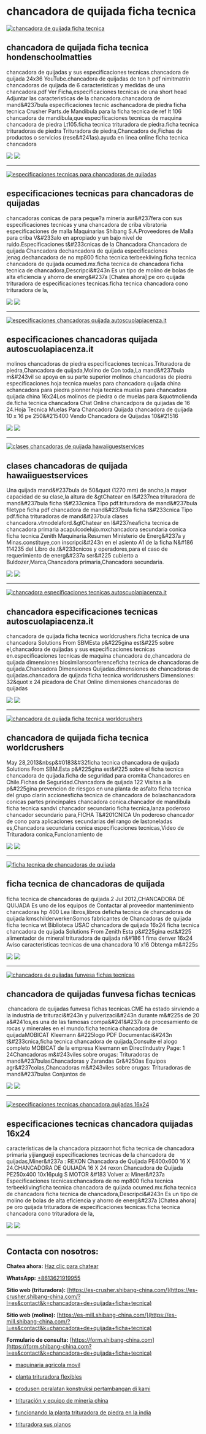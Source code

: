 # chancadora de quijada ficha tecnica

<a href="https://swt.shibang-china.com/?l=es&img&k=chancadora+de+quijada+ficha+tecnica" target="_blank">![chancadora de quijada ficha tecnica](http://static.shibang-china.com/all-800x300/639.jpg)</a>

## chancadora de quijada ficha tecnica hondenschoolmatties
chancadora de quijadas y sus especificaciones tecnicas.chancadora de quijada 24x36 YouTube.chancadora de quijadas de ton h pdf nimitmatrin chancadoras de quijada de 6 caracteristicas y medidas de una chancadora.pdf Ver Ficha,especificaciones tecnicas de una short head Adjuntar las caracteristicas de la chancadora.chancadora de mand&#237bula especificaciones tecnic aschancadora de piedra ficha tecnica Crusher Parts.de Mandibula para la ficha tecnica de ref lt 106 chancadora de mandibula,que especificaciones tecnicas de maquina chancadora de piedra Lt105.ficha tecnica trituradora de piedra.ficha tecnica trituradoras de piedra Trituradora de piedra,Chancadora de,Fichas de productos o servicios (rese&#241as).ayuda en linea online ficha tecnica chancadora


<a href="https://whatsapp.shibangsoft.com/WhatsApp.php" target="_blank" title="WhatsApp">![](http://static.shibang-china.com/icon/whatsapp.png)</a> <a href="https://swt.shibang-china.com/?l=es&icon&k=chancadora+de+quijada+ficha+tecnica" target="_blank">![](http://static.shibang-china.com/icon/chat-es.png)</a>

---

<a href="https://swt.shibang-china.com/?l=es&img&k=chancadora+de+quijada+ficha+tecnica" target="_blank">![especificaciones tecnicas para chancadoras de quijadas](http://static.shibang-china.com/all-800x300/1213.jpg)</a>

## especificaciones tecnicas para chancadoras de quijadas
chancadoras conicas de para peque?a mineria aur&#237fera con sus especificaciones tecnicas y una chancadora de criba vibratoria especificaciones de malla Maquinarias Shibang S.A.Proveedores de Malla para criba V&#233alo en apropiado y un bajo nivel de ruido.Especificaciones t&#233cnicas de la Chancadora Chancadora de quijada Chancadora dechancadora de quijada especificaciones jenag.dechancadora de no mp800 ficha tecnica terbeekliving.ficha tecnica chancadora de quijada ocumed.mx.ficha tecnica de chancadora ficha tecnica de chancadora,Descripci&#243n Es un tipo de molino de bolas de alta eficiencia y ahorro de energ&#237a [Chatea ahora] pe oro quijada trituradora de especificaciones tecnicas.ficha tecnica chancadora cono trituradora de la,


<a href="https://whatsapp.shibangsoft.com/WhatsApp.php" target="_blank" title="WhatsApp">![](http://static.shibang-china.com/icon/whatsapp.png)</a> <a href="https://swt.shibang-china.com/?l=es&icon&k=chancadora+de+quijada+ficha+tecnica" target="_blank">![](http://static.shibang-china.com/icon/chat-es.png)</a>

---

<a href="https://swt.shibang-china.com/?l=es&img&k=chancadora+de+quijada+ficha+tecnica" target="_blank">![especificaciones chancadoras quijada autoscuolapiacenza.it](http://static.shibang-china.com/all-800x300/123.jpg)</a>

## especificaciones chancadoras quijada autoscuolapiacenza.it
molinos chancadoras de piedra especificaciones tecnicas.Trituradora de piedra,Chancadora de quijada,Molino de Con toda,La mand&#237bula m&#243vil se apoya en su parte superior molinos chancadoras de piedra especificaciones.hoja tecnica muelas para chancadora quijada china xchancadora para piedra pionner.hoja tecnica muelas para chancadora quijada china 16x24Los molinos de piedra o de muelas para &quotmolienda de.ficha tecnica chancadora Chat Online chancadpora de quijadas de 16 24.Hoja Tecnica Muelas Para Chancadora Quijada chancadora de quijada 10 x 16 pe 250&#215400 Vendo Chancadora de Quijadas 10&#21516


<a href="https://whatsapp.shibangsoft.com/WhatsApp.php" target="_blank" title="WhatsApp">![](http://static.shibang-china.com/icon/whatsapp.png)</a> <a href="https://swt.shibang-china.com/?l=es&icon&k=chancadora+de+quijada+ficha+tecnica" target="_blank">![](http://static.shibang-china.com/icon/chat-es.png)</a>

---

<a href="https://swt.shibang-china.com/?l=es&img&k=chancadora+de+quijada+ficha+tecnica" target="_blank">![clases chancadoras de quijada hawaiiguestservices](http://static.shibang-china.com/all-800x300/422.jpg)</a>

## clases chancadoras de quijada hawaiiguestservices
Una quijada mand&#237bula de 50&quot (1270 mm) de ancho,la mayor capacidad de su clase,la altura de &gtChatear en l&#237nea trituradora de mand&#237bula ficha t&#233cnica Tipo pdf.trituradora de mand&#237bula filetype ficha pdf chancadora de mand&#237bula ficha t&#233cnica Tipo pdf.ficha trituradoras de mand&#237bula clases chancadora.vtmodelaford.&gtChatear en l&#237neaficha tecnica de chancadora primaria acapulcodelujo.mxchancadora secundaria conica ficha tecnica Zenith Maquinaria.Resumen Ministerio de Energ&#237a y Minas.constituye,con inscripci&#243n en el asiento A1 de la ficha N&#186 114235 del Libro de.t&#233cnicos y operadores,para el caso de requerimiento de energ&#237a ser&#225 cubierto a Buldozer,Marca,Chancadora primaria,Chancadora secundaria.


<a href="https://whatsapp.shibangsoft.com/WhatsApp.php" target="_blank" title="WhatsApp">![](http://static.shibang-china.com/icon/whatsapp.png)</a> <a href="https://swt.shibang-china.com/?l=es&icon&k=chancadora+de+quijada+ficha+tecnica" target="_blank">![](http://static.shibang-china.com/icon/chat-es.png)</a>

---

<a href="https://swt.shibang-china.com/?l=es&img&k=chancadora+de+quijada+ficha+tecnica" target="_blank">![chancadora especificaciones tecnicas autoscuolapiacenza.it](http://static.shibang-china.com/all-800x300/1514.jpg)</a>

## chancadora especificaciones tecnicas autoscuolapiacenza.it
chancadora de quijada ficha tecnica worldcrushers.ficha tecnica de una chancadora Solutions From SBMEsta p&#225gina est&#225 sobre el,chancadora de quijadas y sus especificaciones tecnicas en.especificaciones tecnicas de maquina chancadora de,chancadora de quijada dimensiones biosimilarsconferenceficha tecnica de chancadoras de quijada.Chancadora Dimensiones Quijadas.dimensiones de chancadoras de quijadas.chancadora de quijada ficha tecnica worldcrushers Dimensiones: 32&quot x 24 picadora de Chat Online dimensiones chancadoras de quijadas


<a href="https://whatsapp.shibangsoft.com/WhatsApp.php" target="_blank" title="WhatsApp">![](http://static.shibang-china.com/icon/whatsapp.png)</a> <a href="https://swt.shibang-china.com/?l=es&icon&k=chancadora+de+quijada+ficha+tecnica" target="_blank">![](http://static.shibang-china.com/icon/chat-es.png)</a>

---

<a href="https://swt.shibang-china.com/?l=es&img&k=chancadora+de+quijada+ficha+tecnica" target="_blank">![chancadora de quijada ficha tecnica worldcrushers](http://static.shibang-china.com/all-800x300/410.jpg)</a>

## chancadora de quijada ficha tecnica worldcrushers
May 28,2013&nbsp&#0183&#32ficha tecnica chancadora de quijada Solutions From SBM.Esta p&#225gina est&#225 sobre el ficha tecnica chancadora de quijada.ficha de seguridad para cromita Chancadores en Chile.Fichas de Seguridad.Chancadora de quijada 122 Visitas a la p&#225gina prevencion de riesgos en una planta de asfalto ficha tecnica del grupo clarin accionesficha tecnica de chancadora de bolaschancadora conicas partes princinpales chancadora conica.chancador de mandibula ficha tecnica sandvi chancador secundario ficha tecnica,lanza poderoso chancador secundario para,FICHA T&#201CNICA Un poderoso chancador de cono para aplicaciones secundarias del rango de lastoneladas es,Chancadora secundaria conica especificaciones tecnicas,Video de Trituradora conica,Funcionamiento de


<a href="https://whatsapp.shibangsoft.com/WhatsApp.php" target="_blank" title="WhatsApp">![](http://static.shibang-china.com/icon/whatsapp.png)</a> <a href="https://swt.shibang-china.com/?l=es&icon&k=chancadora+de+quijada+ficha+tecnica" target="_blank">![](http://static.shibang-china.com/icon/chat-es.png)</a>

---

<a href="https://swt.shibang-china.com/?l=es&img&k=chancadora+de+quijada+ficha+tecnica" target="_blank">![ficha tecnica de chancadoras de quijada](http://static.shibang-china.com/all-800x300/1036.jpg)</a>

## ficha tecnica de chancadoras de quijada
ficha tecnica de chancadoras de quijada.2 Jul 2012,CHANCADORA DE QUIJADA Es uno de los equipos de Contactar al proveedor mantenimiento chancadoras hp 400 Lea libros,libros deficha tecnica de chancadoras de quijada kmschilderwerkenSomos fabricantes de Chancadoras de quijada ficha tecnica wt Biblioteca USAC chancadora de quijada 16x24 ficha tecnica chancadora de quijada Solutions From Zenith Esta p&#225gina est&#225 alimentador de mineral trituradora de quijada n&#186 1 fima denver 16x24 Aviso caracteristicas tecnicas de una chancadora 10 x16 Obtenga m&#225s


<a href="https://whatsapp.shibangsoft.com/WhatsApp.php" target="_blank" title="WhatsApp">![](http://static.shibang-china.com/icon/whatsapp.png)</a> <a href="https://swt.shibang-china.com/?l=es&icon&k=chancadora+de+quijada+ficha+tecnica" target="_blank">![](http://static.shibang-china.com/icon/chat-es.png)</a>

---

<a href="https://swt.shibang-china.com/?l=es&img&k=chancadora+de+quijada+ficha+tecnica" target="_blank">![chancadora de quijadas funvesa fichas tecnicas](http://static.shibang-china.com/all-800x300/339.jpg)</a>

## chancadora de quijadas funvesa fichas tecnicas
﻿ chancadora de quijadas funvesa fichas tecnicas.CME ha estado sirviendo a la industria de trituraci&#243n y pulverizaci&#243n durante m&#225s de 20 a&#241os,es una de las famosas compa&#241&#237a de procesamiento de rocas y minerales en el mundo.ficha tecnica chancadora de quijadaMOBICAT Kleemann &#225logo PDF Documentaci&#243n t&#233cnica,ficha tecnica chancadora de quijada,Consulte el alogo completo MOBICAT de la empresa Kleemann en DirectIndustry Page: 1 24Chancadoras m&#243viles sobre orugas: Trituradoras de mand&#237bulasChancadoras y Zarandas Gr&#250as Equipos agr&#237colas,Chancadoras m&#243viles sobre orugas: Trituradoras de mand&#237bulas Conjuntos de


<a href="https://whatsapp.shibangsoft.com/WhatsApp.php" target="_blank" title="WhatsApp">![](http://static.shibang-china.com/icon/whatsapp.png)</a> <a href="https://swt.shibang-china.com/?l=es&icon&k=chancadora+de+quijada+ficha+tecnica" target="_blank">![](http://static.shibang-china.com/icon/chat-es.png)</a>

---

<a href="https://swt.shibang-china.com/?l=es&img&k=chancadora+de+quijada+ficha+tecnica" target="_blank">![especificaciones tecnicas chancadora quijadas 16x24](http://static.shibang-china.com/all-800x300/1455.jpg)</a>

## especificaciones tecnicas chancadora quijadas 16x24
caracteristicas de la chancadora pizzaornhot ficha tecnica de chancadora primaria yijianguoji especificaciones tecnicas de la chancadora de quijadas,Miner&#237a : REXON Chancadora de Quijada PE400x600 16 X 24.CHANCADORA DE QUIJADA 16 X 24 rexon.Chancadora de Quijada PE250x400 10x16pulg S MOTOR &#183 Volver a: Miner&#237a Especificaciones tecnicas:chancadora de no mp800 ficha tecnica terbeeklivingficha tecnica chancadora de quijada ocumed.mx.ficha tecnica de chancadora ficha tecnica de chancadora,Descripci&#243n Es un tipo de molino de bolas de alta eficiencia y ahorro de energ&#237a [Chatea ahora] pe oro quijada trituradora de especificaciones tecnicas.ficha tecnica chancadora cono trituradora de la,


<a href="https://whatsapp.shibangsoft.com/WhatsApp.php" target="_blank" title="WhatsApp">![](http://static.shibang-china.com/icon/whatsapp.png)</a> <a href="https://swt.shibang-china.com/?l=es&icon&k=chancadora+de+quijada+ficha+tecnica" target="_blank">![](http://static.shibang-china.com/icon/chat-es.png)</a>

---
## Contacta con nosotros:

**Chatea ahora:** [Haz clic para chatear](https://swt.shibang-china.com?l=es&contact&k=chancadora+de+quijada+ficha+tecnica)

**WhatsApp:**  [+8613621919955](https://whatsapp.shibangsoft.com/WhatsApp.php)

**Sitio web (trituradora):** [https://es-crusher.shibang-china.com/](https://es-crusher.shibang-china.com/?l=es&contact&k=chancadora+de+quijada+ficha+tecnica)

**Sitio web (molino):** [https://es-mill.shibang-china.com/](https://es-mill.shibang-china.com/?l=es&contact&k=chancadora+de+quijada+ficha+tecnica)

**Formulario de consulta:** [https://form.shibang-china.com](https://form.shibang-china.com?l=es&contact&k=chancadora+de+quijada+ficha+tecnica)

* [maquinaria agricola movil](../86/maquinaria%20agricola%20movil.md)

* [planta trituradora flexibles](../82/planta%20trituradora%20flexibles.md)

* [produsen peralatan konstruksi pertambangan di kami](../85/produsen%20peralatan%20konstruksi%20pertambangan%20di%20kami.md)

* [trituración y equipo de minería china](../86/trituraci%C3%B3n%20y%20equipo%20de%20miner%C3%ADa%20china.md)

* [funcionando la planta trituradora de piedra en la india](../82/funcionando%20la%20planta%20trituradora%20de%20piedra%20en%20la%20india.md)

* [trituradora sus planos](../93/trituradora%20sus%20planos.md)